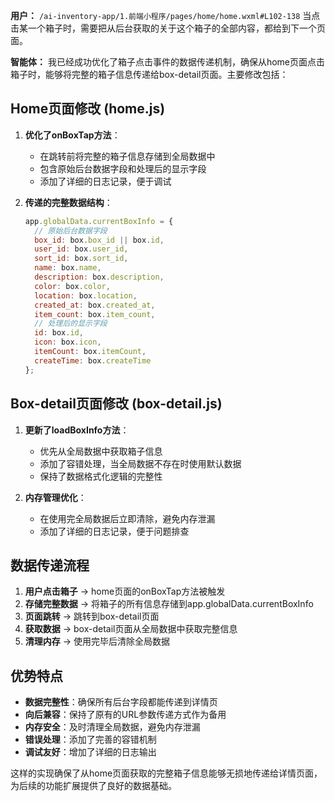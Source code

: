 **用户：** 
`/ai-inventory-app/1.前端小程序/pages/home/home.wxml#L102-138` 当点击某一个箱子时，需要把从后台获取的关于这个箱子的全部内容，都给到下一个页面。

**智能体：** 
我已经成功优化了箱子点击事件的数据传递机制，确保从home页面点击箱子时，能够将完整的箱子信息传递给box-detail页面。主要修改包括：

## Home页面修改 (home.js)

1. **优化了onBoxTap方法**：
   - 在跳转前将完整的箱子信息存储到全局数据中
   - 包含原始后台数据字段和处理后的显示字段
   - 添加了详细的日志记录，便于调试

2. **传递的完整数据结构**：
   ```javascript
   app.globalData.currentBoxInfo = {
     // 原始后台数据字段
     box_id: box.box_id || box.id,
     user_id: box.user_id,
     sort_id: box.sort_id,
     name: box.name,
     description: box.description,
     color: box.color,
     location: box.location,
     created_at: box.created_at,
     item_count: box.item_count,
     // 处理后的显示字段
     id: box.id,
     icon: box.icon,
     itemCount: box.itemCount,
     createTime: box.createTime
   };
   ```

## Box-detail页面修改 (box-detail.js)

1. **更新了loadBoxInfo方法**：
   - 优先从全局数据中获取箱子信息
   - 添加了容错处理，当全局数据不存在时使用默认数据
   - 保持了数据格式化逻辑的完整性

2. **内存管理优化**：
   - 在使用完全局数据后立即清除，避免内存泄漏
   - 添加了详细的日志记录，便于问题排查

## 数据传递流程

1. **用户点击箱子** → home页面的onBoxTap方法被触发
2. **存储完整数据** → 将箱子的所有信息存储到app.globalData.currentBoxInfo
3. **页面跳转** → 跳转到box-detail页面
4. **获取数据** → box-detail页面从全局数据中获取完整信息
5. **清理内存** → 使用完毕后清除全局数据

## 优势特点

- **数据完整性**：确保所有后台字段都能传递到详情页
- **向后兼容**：保持了原有的URL参数传递方式作为备用
- **内存安全**：及时清理全局数据，避免内存泄漏
- **错误处理**：添加了完善的容错机制
- **调试友好**：增加了详细的日志输出

这样的实现确保了从home页面获取的完整箱子信息能够无损地传递给详情页面，为后续的功能扩展提供了良好的数据基础。